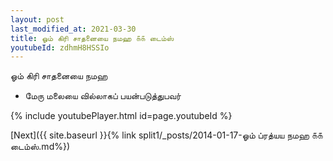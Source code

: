 ```yaml
---
layout: post
last_modified_at: 2021-03-30
title: ஓம் கிரி சாதனையை நமஹ ௧௧ டைம்ஸ்
youtubeId: zdhmH8HSSIo
---
```

 
 
 ஓம் கிரி சாதனையை நமஹ  
 
 -  மேரு மலையை வில்லாகப் பயன்படுத்துபவர் 
 
  
 
  
 
 
 
 
 
 


{% include youtubePlayer.html id=page.youtubeId %}
 
[Next]({{ site.baseurl }}{% link  split1/_posts/2014-01-17-ஓம் ப்ரத்யய நமஹ ௧௧ டைம்ஸ்.md%})
 
